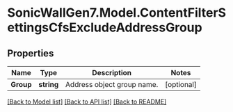 # SonicWallGen7.Model.ContentFilterSettingsCfsExcludeAddressGroup

## Properties

Name | Type | Description | Notes
------------ | ------------- | ------------- | -------------
**Group** | **string** | Address object group name. | [optional] 

[[Back to Model list]](../README.md#documentation-for-models) [[Back to API list]](../README.md#documentation-for-api-endpoints) [[Back to README]](../README.md)

